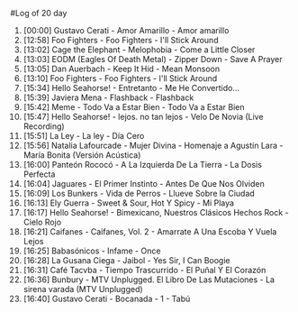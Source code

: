 #Log of 20 day

1. [00:00] Gustavo Cerati - Amor Amarillo - Amor amarillo
1. [12:58] Foo Fighters - Foo Fighters - I'll Stick Around
1. [13:02] Cage the Elephant - Melophobia - Come a Little Closer
1. [13:03] EODM (Eagles Of Death Metal) - Zipper Down - Save A Prayer
1. [13:05] Dan Auerbach - Keep It Hid - Mean Monsoon
1. [13:10] Foo Fighters - Foo Fighters - I'll Stick Around
1. [15:34] Hello Seahorse! - Entretanto - Me He Convertido...
1. [15:39] Javiera Mena - Flashback - Flashback
1. [15:42] Meme - Todo Va a Estar Bien - Todo Va a Estar Bien
1. [15:47] Hello Seahorse! - lejos. no tan lejos - Velo De Novia (Live Recording)
1. [15:51] La Ley - La ley - Día Cero
1. [15:56] Natalia Lafourcade - Mujer Divina - Homenaje a Agustín Lara - María Bonita (Versión Acústica)
1. [16:00] Panteón Rococó - A La Izquierda De La Tierra - La Dosis Perfecta
1. [16:04] Jaguares - El Primer Instinto - Antes De Que Nos Olviden
1. [16:09] Los Bunkers - Vida de Perros - Llueve Sobre la Ciudad
1. [16:13] Ely Guerra - Sweet & Sour, Hot Y Spicy - Mi Playa
1. [16:17] Hello Seahorse! - Bimexicano, Nuestros Clásicos Hechos Rock - Cielo Rojo
1. [16:21] Caifanes - Caifanes, Vol. 2 - Amarrate A Una Escoba Y Vuela Lejos
1. [16:25] Babasónicos - Infame - Once
1. [16:28] La Gusana Ciega - Jaibol - Yes Sir, I Can Boogie
1. [16:31] Café Tacvba - Tiempo Trascurrido - El Puñal Y El Corazón
1. [16:36] Bunbury - MTV Unplugged. El Libro De Las Mutaciones - La sirena varada (MTV Unplugged)
1. [16:40] Gustavo Cerati - Bocanada - 1 - Tabú
